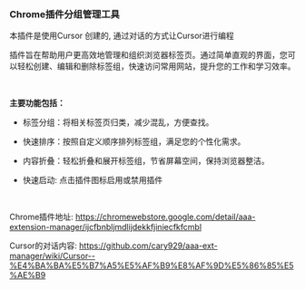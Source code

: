 
### Chrome插件分组管理工具

本插件是使用Cursor 创建的, 通过对话的方式让Cursor进行编程 

插件旨在帮助用户更高效地管理和组织浏览器标签页。通过简单直观的界面，您可以轻松创建、编辑和删除标签组，快速访问常用网站，提升您的工作和学习效率。

<br/>

**主要功能包括：**

  - 标签分组：将相关标签页归类，减少混乱，方便查找。
  
  - 快速排序：按照自定义顺序排列标签组，满足您的个性化需求。
  
  - 内容折叠：轻松折叠和展开标签组，节省屏幕空间，保持浏览器整洁。
  
  - 快速启动: 点击插件图标启用或禁用插件  

<br/>





Chrome插件地址:   https://chromewebstore.google.com/detail/aaa-extension-manager/ijcfbnbljmdlijdekkfjiniecfkfcmbl

Cursor的对话内容:
https://github.com/cary929/aaa-ext-manager/wiki/Cursor--%E4%BA%BA%E5%B7%A5%E5%AF%B9%E8%AF%9D%E5%86%85%E5%AE%B9

